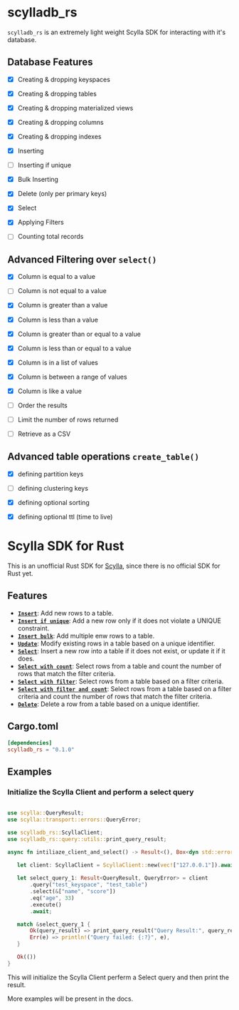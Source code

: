 # scylladb_rs

`scylladb_rs` is an extremely light weight Scylla SDK for interacting with it's database.

## Database Features

- [x] Creating & dropping keyspaces
- [x] Creating & dropping tables
- [x] Creating & dropping materialized views
- [x] Creating & dropping columns
- [x] Creating & dropping indexes
- [x] Inserting
- [ ] Inserting if unique
- [x] Bulk Inserting
- [x] Delete (only per primary keys)
- [x] Select
- [x] Applying Filters
- [ ] Counting total records


## Advanced Filtering over `select()`

- [x] Column is equal to a value
- [ ] Column is not equal to a value
- [x] Column is greater than a value
- [x] Column is less than a value
- [x] Column is greater than or equal to a value
- [x] Column is less than or equal to a value
- [x] Column is in a list of values
- [x] Column is between a range of values
- [x] Column is like a value
- [ ] Order the results
- [ ] Limit the number of rows returned
- [ ] Retrieve as a CSV


## Advanced table operations `create_table()`

- [x] defining partition keys
- [ ] defining clustering keys
- [x] defining optional sorting
- [x] defining optional ttl (time to live)


# Scylla SDK for Rust

This is an unofficial Rust SDK for [Scylla](https://www.scylladb.com/), since there is no official SDK for Rust yet.

## Features
- [**`Insert`**](#insert): Add new rows to a table.
- [**`Insert if unique`**](#insert-if-unique): Add a new row only if it does not violate a UNIQUE constraint.
- [**`Insert bulk`**](#insert-if-exists): Add multiple enw rows to a table.
- [**`Update`**](#update): Modify existing rows in a table based on a unique identifier.
- [**`Select`**](#select): Insert a new row into a table if it does not exist, or update it if it does.
- [**`Select with count`**](#select-with-count): Select rows from a table and count the number of rows that match the filter criteria.
- [**`Select with filter`**](#select-with-filter): Select rows from a table based on a filter criteria.
- [**`Select with filter and count`**](#selecting-with-filter-and-count): Select rows from a table based on a filter criteria and count the number of rows that match the filter criteria.
- [**`Delete`**](#delete): Delete a row from a table based on a unique identifier.

## Cargo.toml
```toml
[dependencies]
scylladb_rs = "0.1.0"
```
## Examples

### Initialize the Scylla Client and perform a select query
 ```rust

use scylla::QueryResult;
use scylla::transport::errors::QueryError;

use scylladb_rs::ScyllaClient;
use scylladb_rs::query::utils::print_query_result;

async fn intiliaze_client_and_select() -> Result<(), Box<dyn std::error::Error + Send + Sync>> {
    
    let client: ScyllaClient = ScyllaClient::new(vec!["127.0.0.1"]).await?;

    let select_query_1: Result<QueryResult, QueryError> = client
        .query("test_keyspace", "test_table")
        .select(&["name", "score"])
        .eq("age", 33)
        .execute()
        .await;

    match &select_query_1 {
        Ok(query_result) => print_query_result("Query Result:", query_result),
        Err(e) => println!("Query failed: {:?}", e),
    }

    Ok(())
}
```
This will initialize the Scylla Client perferm a Select query and then print the result.

More examples will be present in the docs.